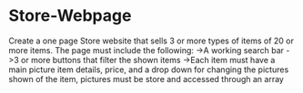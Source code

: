 # Store-Webpage
Create a one page Store website that sells 3 or more types of items of 20 or more items.
The page must include the following:
->A working search bar
->3 or more buttons that filter the shown items
->Each item must have a main picture
item details, price, and a drop down for changing the pictures shown of the item, pictures must be store and accessed through an array
